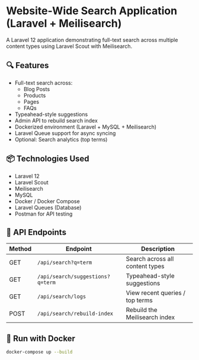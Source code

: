 # Website-Wide Search Application (Laravel + Meilisearch)

A Laravel 12 application demonstrating full-text search across multiple content types using Laravel Scout with Meilisearch.

## 🔍 Features

- Full-text search across:
  - Blog Posts
  - Products
  - Pages
  - FAQs
- Typeahead-style suggestions
- Admin API to rebuild search index
- Dockerized environment (Laravel + MySQL + Meilisearch)
- Laravel Queue support for async syncing
- Optional: Search analytics (top terms)

## 📦 Technologies Used

- Laravel 12
- Laravel Scout
- Meilisearch
- MySQL
- Docker / Docker Compose
- Laravel Queues (Database)
- Postman for API testing

## 🚀 API Endpoints

| Method | Endpoint                         | Description                       |
|--------|----------------------------------|-----------------------------------|
| GET    | `/api/search?q=term`             | Search across all content types   |
| GET    | `/api/search/suggestions?q=term` | Typeahead-style suggestions       |
| GET    | `/api/search/logs`               | View recent queries / top terms   |
| POST   | `/api/search/rebuild-index`      | Rebuild the Meilisearch index     |

## 🐳 Run with Docker

```bash
docker-compose up --build
